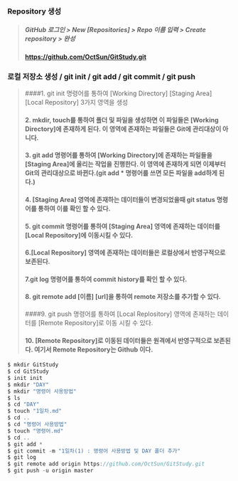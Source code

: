 ### Repository 생성

> ##### GitHub 로그인 > New [Repositories] > Repo 이름 입력 > Create repository > 완성
>
> #### https://github.com/OctSun/GitStudy.git



### 로컬 저장소 생성 /  git init / git add / git commit / git push

> ####1. git init 명령어를 통하여 [Working Directory] [Staging Area] [Local Repository] 3가지 영역을 생성
>
> #### 2. mkdir, touch를 통하여 폴더 및 파일을 생성하면 이 파일들은 [Working Directory]에 존재하게 된다. 이 영역에 존재하는 파일들은 Git에 관리대상이 아니다.
>
> #### 3. git add 명령어를 통하여 [Working Directory]에 존재하는 파일들을 [Staging Area]에 올리는 작업을 진행한다. 이 영역에 존재하게 되면 이제부터 Git의 관리대상으로 바뀐다.(git add * 명령어를 쓰면 모든 파일을 add하게 된다.)
>
> #### 4. [Staging Area] 영역에 존재하는 데이터들이 변경되었을때 git status 명령어를 통하여 이를 확인 할 수 있다.
>
> #### 5. git commit 명령어를 통하여 [Staging Area] 영역에 존재하는 데이터를 [Local Repository]에 이동시킬 수 있다.
>
> #### 6.[Local Repository] 영역에 존재하는 데이터들은 로컬상에서 반영구적으로 보존된다.
>
> #### 7.git log 명령어를 통하여 commit history를 확인 할 수 있다.
>
> #### 8. git remote add [이름] [url]을 통하여 remote 저장소를 추가할 수 있다.
>
> ####9. git push 명령어를 통하여 [Local Replository] 영역에 존재하는 데이터를 [Remote Repository]로 이동 시킬 수 있다.
>
> #### 10. [Remote Repository]로 이동된 데이터들은 원격에서 반영구적으로 보존된다. 여기서 Remote Repository는 Github 이다.

```c
$ mkdir GitStudy
$ cd GitStudy
$ init init
$ mkdir "DAY"
$ mkdir "명령어 사용방법"
$ ls
$ cd "DAY"
$ touch "1일차.md"
$ cd ..
$ cd "명령어 사용방법"
$ touch "명령어.md"
$ cd ..
$ git add *
$ git commit -m "1일차(1) : 명령어 사용방법 및 DAY 폴더 추가"
$ git log
$ git remote add origin https://github.com/OctSun/GitStudy.git
$ git push -u origin master
```







